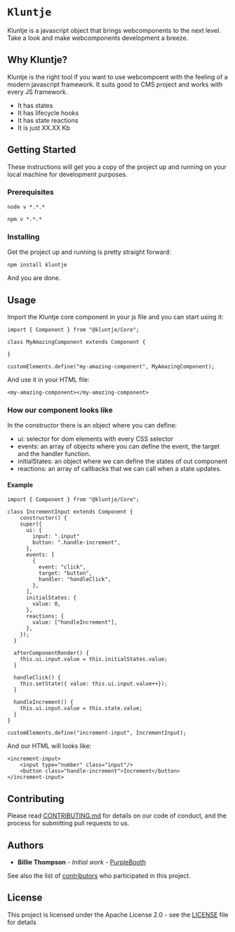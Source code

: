 # `Kluntje`

Kluntje is a javascript object that brings webcomponents to the next level. Take a look and make webcomponents development a breeze.

## Why Kluntje?

Kluntje is the right tool if you want to use webcompoent with the feeling of a modern javascript framework. It suits good to CMS project and works with every JS framework.

*  It has states
*  It has lifecycle hooks
*  It has state reactions
*  It is just XX.XX Kb

## Getting Started

These instructions will get you a copy of the project up and running on your local machine for development purposes. 

### Prerequisites

```
node v *.*.*
```

```
npm v *.*.*
```

### Installing

Get the project up and running is pretty straight forward:

```
npm install kluntje
```

And you are done.

## Usage

Import the Kluntje core component in your js file and you can start using it:

```
import { Component } from "@kluntje/Core";

class MyAmazingComponent extends Component {
    
}

customElements.define("my-amazing-component", MyAmazingComponent);
```

And use it in your HTML file:

```
<my-amazing-component></my-amazing-component>
```

### How our component looks like

In the constructor there is an object where you can define:

*  ui: selector for dom elements with every CSS selector
*  events: an array of objects where you can define the event, the target and the handler function.
*  initialStates: an object where we can define the states of out component
*  reactions: an array of callbacks that we can call when a state updates.

#### Example

```
import { Component } from "@kluntje/Core";

class IncrementInput extends Component {
    constructor() {
    super({
      ui: {
        input: ".input"
        button: ".handle-increment",
      },
      events: [
        {
          event: "click",
          target: "button",
          handler: "handleClick",
        },
      ],
      initialStates: {
        value: 0,
      },
      reactions: {
        value: ["handleIncrement"],
      },
    });
  }

  afterComponentRender() {
    this.ui.input.value = this.initialStates.value;
  }
  
  handleClick() {
    this.setState({ value: this.ui.input.value++}); 
  }
  
  handleIncrement() {
    this.ui.input.value = this.state.value;
  }
}

customElements.define("increment-input", IncrementInput);
```

And our HTML will looks like:

```
<increment-input>
    <input type="number" class="input"/>
    <button class="handle-increment">Increment</button>
</increment-input>

```

## Contributing

Please read [CONTRIBUTING.md](https://) for details on our code of conduct, and the process for submitting pull requests to us.

## Authors

* **Billie Thompson** - *Initial work* - [PurpleBooth](https://github.com/PurpleBooth)

See also the list of [contributors](https://github.com/your/project/contributors) who participated in this project.

## License

This project is licensed under the Apache License 2.0 - see the [LICENSE](LICENSE) file for details
